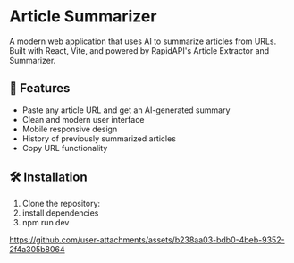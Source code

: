 # Article Summarizer

A modern web application that uses AI to summarize articles from URLs. Built with React, Vite, and powered by RapidAPI's Article Extractor and Summarizer.

## 🚀 Features

- Paste any article URL and get an AI-generated summary
- Clean and modern user interface
- Mobile responsive design
- History of previously summarized articles
- Copy URL functionality

## 🛠️ Installation

1. Clone the repository:
2. install dependencies
3. npm run dev




https://github.com/user-attachments/assets/b238aa03-bdb0-4beb-9352-2f4a305b8064



